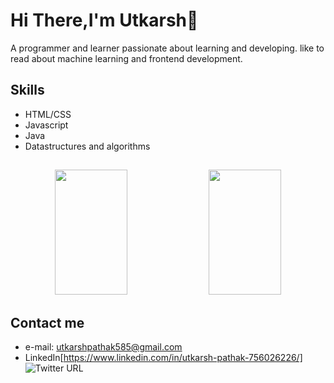 # Hi There,I'm Utkarsh👋
 A programmer and learner passionate about learning and developing. like to read about machine learning and frontend development.
 
 ## Skills
 - HTML/CSS
 - Javascript
 - Java 
 - Datastructures and algorithms
 
 ##
 <p align="center">
    <img width="48%" height="200px" src="https://github-readme-stats.vercel.app/api?username=utkarsh0308&show_icons=true&theme=tokyonight&show_icons=true" />
    <img width="48%" height="200px" src="https://github-readme-streak-stats.herokuapp.com/?user=utkarsh0308&theme=tokyonight" />
</p>

## Contact me
- e-mail: utkarshpathak585@gmail.com
- LinkedIn[https://www.linkedin.com/in/utkarsh-pathak-756026226/]
![Twitter URL](https://img.shields.io/twitter/url?style=social&url=https%3A%2F%2Ftwitter.com%2FUtkarsh00346168)
